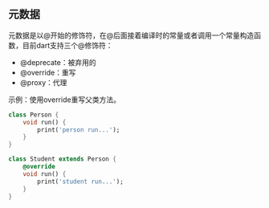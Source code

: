 ## 元数据

元数据是以@开始的修饰符，在@后面接着编译时的常量或者调用一个常量构造函数，目前dart支持三个@修饰符：
- @deprecate：被弃用的
- @override：重写
- @proxy：代理

示例：使用override重写父类方法。
```dart
class Person {
    void run() {
        print('person run...');
    }
}

class Student extends Person {
    @override
    void run() {
        print('student run...');
    }
}
```